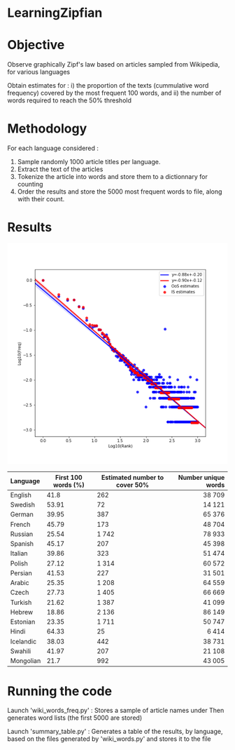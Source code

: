 # LearningZipfian

# Objective
Observe graphically Zipf's law based on articles sampled from Wikipedia, for various languages
 
Obtain estimates for : 
 i) the proportion of the texts (cummulative word frequency) covered by the most frequent 100 words, and 
 ii) the number of words required to reach the 50% threshold

# Methodology

For each language considered : 
1) Sample randomly 1000 article titles per language.
2) Extract the text of the articles 
3) Tokenize the article into words and store them to a dictionnary for counting
4) Order the results and store the 5000 most frequent words to file, along with their count.


# Results

![alt text](https://github.com/ComputationalExplorer/LearningZipfian/blob/master/zipf_law_en.png "Zipf's law example (English)")


|Language	| First 100 words (%)	| Estimated number to cover 50%| Number unique words| 
| :---| ---	| --- | ---: | 
|English|41.8|262|38 709|
|Swedish|53.91|72|14 121|
|German|39.95|387|65 376|
|French|45.79|173|48 704|
|Russian|25.54|1 742|78 933|
|Spanish|45.17|207|45 398|
|Italian|39.86|323|51 474|
|Polish|27.12|1 314|60 572|
|Persian|41.53|227|31 501|
|Arabic|25.35|1 208|64 559|
|Czech|27.73|1 405|66 669|
|Turkish|21.62|1 387|41 099|
|Hebrew|18.86|2 136|86 149|
|Estonian|23.35|1 711|50 747|
|Hindi|64.33|25|6 414|
|Icelandic|38.03|442|38 731|
|Swahili|41.97|207|21 108|
|Mongolian|21.7|992|43 005|

# Running the code

Launch 'wiki_words_freq.py' : Stores a sample of article names under Then generates word lists (the first 5000 are stored)

Launch 'summary_table.py' : Generates a table of the results, by language, based on the files generated by 'wiki_words.py' and stores it to the file 
